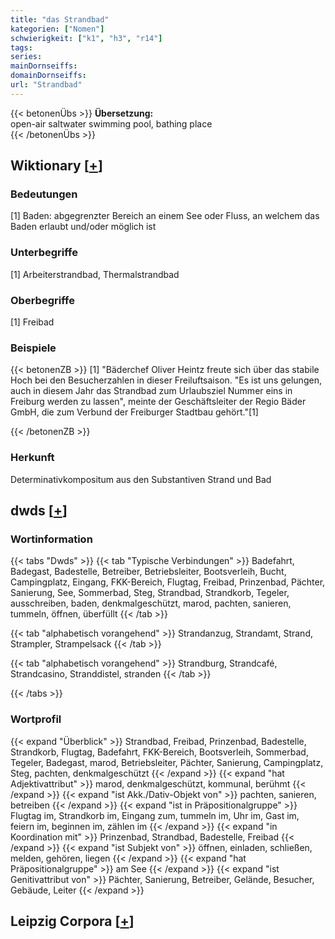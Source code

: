 ```yaml
---
title: "das Strandbad"
kategorien: ["Nomen"]
schwierigkeit: ["k1", "h3", "r14"]
tags:
series:
mainDornseiffs:
domainDornseiffs:
url: "Strandbad"
---
```


{{< betonenÜbs >}}
**Übersetzung:**  
open-air saltwater swimming pool, bathing place  
{{< /betonenÜbs >}}

## Wiktionary [[+](https://de.wiktionary.org/wiki/Strandbad)]

### Bedeutungen
[1] Baden: abgegrenzter Bereich an einem See oder Fluss, an welchem das Baden erlaubt und/oder möglich ist  

### Unterbegriffe
[1] Arbeiterstrandbad, Thermalstrandbad  

### Oberbegriffe
[1] Freibad  

### Beispiele
{{< betonenZB >}}
[1] "Bäderchef Oliver Heintz freute sich über das stabile Hoch bei den Besucherzahlen in dieser Freiluftsaison. "Es ist uns gelungen, auch in diesem Jahr das Strandbad zum Urlaubsziel Nummer eins in Freiburg werden zu lassen", meinte der Geschäftsleiter der Regio Bäder GmbH, die zum Verbund der Freiburger Stadtbau gehört."[1]  

{{< /betonenZB >}}
### Herkunft
Determinativkompositum aus den Substantiven Strand und Bad  



## dwds [[+](https://www.dwds.de/wb/Strandbad)]

### Wortinformation
{{< tabs "Dwds" >}}
{{< tab "Typische Verbindungen" >}}
Badefahrt, Badegast, Badestelle, Betreiber, Betriebsleiter, Bootsverleih, Bucht, Campingplatz, Eingang, FKK-Bereich, Flugtag, Freibad, Prinzenbad, Pächter, Sanierung, See, Sommerbad, Steg, Strandbad, Strandkorb, Tegeler, ausschreiben, baden, denkmalgeschützt, marod, pachten, sanieren, tummeln, öffnen, überfüllt
{{< /tab >}}

{{< tab "alphabetisch vorangehend" >}}
Strandanzug, Strandamt, Strand, Strampler, Strampelsack
{{< /tab >}}

{{< tab "alphabetisch vorangehend" >}}
Strandburg, Strandcafé, Strandcasino, Stranddistel, stranden
{{< /tab >}}

{{< /tabs >}}

### Wortprofil
{{< expand "Überblick" >}} Strandbad, Freibad, Prinzenbad, Badestelle, Strandkorb, Flugtag, Badefahrt, FKK-Bereich, Bootsverleih, Sommerbad, Tegeler, Badegast, marod, Betriebsleiter, Pächter, Sanierung, Campingplatz, Steg, pachten, denkmalgeschützt {{< /expand >}}
{{< expand "hat Adjektivattribut" >}} marod, denkmalgeschützt, kommunal, berühmt {{< /expand >}}
{{< expand "ist Akk./Dativ-Objekt von" >}} pachten, sanieren, betreiben {{< /expand >}}
{{< expand "ist in Präpositionalgruppe" >}} Flugtag im, Strandkorb im, Eingang zum, tummeln im, Uhr im, Gast im, feiern im, beginnen im, zählen im {{< /expand >}}
{{< expand "in Koordination mit" >}} Prinzenbad, Strandbad, Badestelle, Freibad {{< /expand >}}
{{< expand "ist Subjekt von" >}} öffnen, einladen, schließen, melden, gehören, liegen {{< /expand >}}
{{< expand "hat Präpositionalgruppe" >}} am See {{< /expand >}}
{{< expand "ist Genitivattribut von" >}} Pächter, Sanierung, Betreiber, Gelände, Besucher, Gebäude, Leiter {{< /expand >}}

## Leipzig Corpora [[+](https://corpora.uni-leipzig.de/en/res?word=Strandbad&corpusId=deu_newscrawl-public_2018)]


